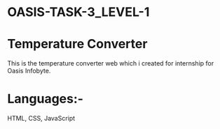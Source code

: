 # OASIS-TASK-3_LEVEL-1
# Temperature Converter
This is the temperature converter web which i created for internship for Oasis Infobyte.

# Languages:-
HTML, CSS, JavaScript
